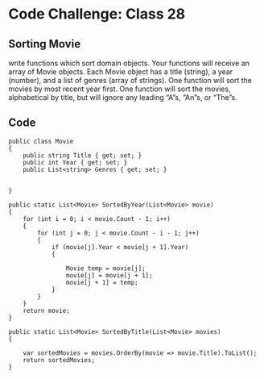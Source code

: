 # Code Challenge: Class 28

## Sorting Movie
write functions which sort domain objects. Your functions will receive an array of Movie objects. Each Movie object has a title (string), a year (number), 
and a list of genres (array of strings). One function will sort the movies by most recent year first. One function will sort the movies, 
alphabetical by title, but will ignore any leading “A”s, “An”s, or “The”s.

## Code

```
public class Movie
{
    public string Title { get; set; }
    public int Year { get; set; }
    public List<string> Genres { get; set; }


}

public static List<Movie> SortedByYear(List<Movie> movie)
{
    for (int i = 0; i < movie.Count - 1; i++)
    {
        for (int j = 0; j < movie.Count - i - 1; j++)
        {
            if (movie[j].Year < movie[j + 1].Year)
            {
                
                Movie temp = movie[j];
                movie[j] = movie[j + 1];
                movie[j + 1] = temp;
            }
        }
    }
    return movie;
}

public static List<Movie> SortedByTitle(List<Movie> movies)
{
    
    var sortedMovies = movies.OrderBy(movie => movie.Title).ToList();
    return sortedMovies;
}
```
